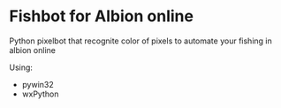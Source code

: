 # Fishbot for Albion online
Python pixelbot that recognite color of pixels to automate your fishing in albion online

Using:
* pywin32
* wxPython
